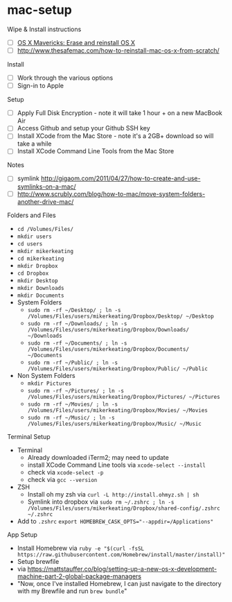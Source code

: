 mac-setup
=========

Wipe & Install instructions
- [ ] [OS X Mavericks: Erase and reinstall OS X](http://support.apple.com/kb/PH14243)
- [ ] http://www.thesafemac.com/how-to-reinstall-mac-os-x-from-scratch/

Install
- [ ] Work through the various options
- [ ] Sign-in to Apple

Setup
- [ ] Apply Full Disk Encryption - note it will take 1 hour + on a new MacBook Air
- [ ] Access Github and setup your Github SSH key
- [ ] Install XCode from the Mac Store - note it's a 2GB+ download so will take a while
- [ ] Install XCode Command Line Tools from the Mac Store

Notes
- [ ] symlink http://gigaom.com/2011/04/27/how-to-create-and-use-symlinks-on-a-mac/
- [ ] http://www.scrubly.com/blog/how-to-mac/move-system-folders-another-drive-mac/

Folders and Files

- `cd /Volumes/Files/`
- `mkdir users`
- `cd users`
- `mkdir mikerkeating`
- `cd mikerkeating`
- `mkdir Dropbox`
- `cd Dropbox`
- `mkdir Desktop`
- `mkdir Downloads`
- `mkdir Documents`
- System Folders
  - `sudo rm -rf ~/Desktop/ ; ln -s /Volumes/Files/users/mikerkeating/Dropbox/Desktop/ ~/Desktop`
  - `sudo rm -rf ~/Downloads/ ; ln -s /Volumes/Files/users/mikerkeating/Dropbox/Downloads/ ~/Downloads`
  - `sudo rm -rf ~/Documents/ ; ln -s /Volumes/Files/users/mikerkeating/Dropbox/Documents/ ~/Documents`
  - `sudo rm -rf ~/Public/ ; ln -s /Volumes/Files/users/mikerkeating/Dropbox/Public/ ~/Public`
- Non System Folders
  - `mkdir Pictures`
  - `sudo rm -rf ~/Pictures/ ; ln -s /Volumes/Files/users/mikerkeating/Dropbox/Pictures/ ~/Pictures`
  - `sudo rm -rf ~/Movies/ ; ln -s /Volumes/Files/users/mikerkeating/Dropbox/Movies/ ~/Movies `
  - `sudo rm -rf ~/Music/ ; ln -s /Volumes/Files/users/mikerkeating/Dropbox/Music/ ~/Music`

Terminal Setup
- Terminal
  - Already downloaded iTerm2; may need to update 
  - install XCode Command Line tools via `xcode-select --install`
  - check via `xcode-select -p`
  - check via `gcc --version`
- ZSH
  - Install oh my zsh via `curl -L http://install.ohmyz.sh | sh`
  - Symlink into dropbox via `sudo rm ~/.zshrc ; ln -s /Volumes/Files/users/mikerkeating/Dropbox/shared-config/.zshrc ~/.zshrc`
- Add to `.zshrc` `export HOMEBREW_CASK_OPTS="--appdir=/Applications"`

App Setup
- Install Homebrew via `ruby -e "$(curl -fsSL https://raw.githubusercontent.com/Homebrew/install/master/install)"`
- Setup brewfile
- via https://mattstauffer.co/blog/setting-up-a-new-os-x-development-machine-part-2-global-package-managers
- "Now, once I've installed Homebrew, I can just navigate to the directory with my Brewfile and run `brew bundle`"
